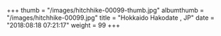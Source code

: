 +++
thumb = "/images/hitchhike-00099-thumb.jpg"
albumthumb = "/images/hitchhike-00099.jpg"
title = "Hokkaido Hakodate , JP"
date = "2018:08:18 07:21:17"
weight = 99
+++
